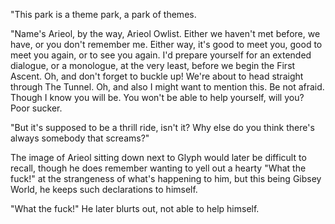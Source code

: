 "This park is a theme park, a park of themes.

"Name's Arieol, by the way, Arieol Owlist. Either we haven't met before, we have, or you don't remember me. Either way, it's good to meet you, good to meet you again, or to see you again. I'd prepare yourself for an extended dialogue, or a monologue, at the very least, before we begin the First Ascent. Oh, and don't forget to buckle up! We're about to head straight through The Tunnel. Oh, and also I might want to mention this. Be not afraid. Though I know you will be. You won't be able to help yourself, will you? Poor sucker.

"But it's supposed to be a thrill ride, isn't it? Why else do you think there's always somebody that screams?"

The image of Arieol sitting down next to Glyph would later be difficult to recall, though he does remember wanting to yell out a hearty "What the fuck!" at the strangeness of what's happening to him, but this being Gibsey World, he keeps such declarations to himself.

"What the fuck!" He later blurts out, not able to help himself.